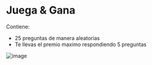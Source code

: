 # Juega & Gana

Contiene:

- 25 preguntas de manera aleatorias
- Te llevas el premio maximo respondiendo 5 preguntas

![image](https://user-images.githubusercontent.com/91706664/160150186-f143416d-888c-4fbe-9c21-7c2a05ffa02a.png)



